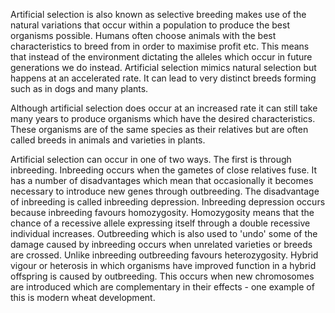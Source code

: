 Artificial selection is also known as selective breeding makes use of the natural variations that occur within a population to produce the best organisms possible. Humans often choose animals with the best characteristics to breed from in order to maximise profit etc. This means that instead of the environment dictating the alleles which occur in future generations we do instead. Artificial selection mimics natural selection but happens at an accelerated rate. It can lead to very distinct breeds forming such as in dogs and many plants.

Although artificial selection does occur at an increased rate it can still take many years to produce organisms which have the desired characteristics. These organisms are of the same species as their relatives but are often called breeds in animals and varieties in plants.

Artificial selection can occur in one of two ways. The first is through inbreeding. Inbreeding occurs when the gametes of close relatives fuse. It has a number of disadvantages which mean that occasionally it becomes necessary to introduce new genes through outbreeding. The disadvantage of inbreeding is called inbreeding depression. Inbreeding depression occurs because inbreeding favours homozygosity. Homozygosity means that the chance of a recessive allele expressing itself through a double recessive individual increases. Outbreeding which is also used to 'undo' some of the damage caused by inbreeding occurs when unrelated varieties or breeds are crossed. Unlike inbreeding outbreeding favours heterozygosity. Hybrid vigour or heterosis in which organisms have improved function in a hybrid offspring is caused by outbreeding. This occurs when new chromosomes are introduced which are complementary in their effects - one example of this is modern wheat development.